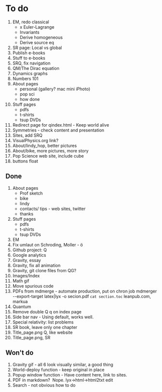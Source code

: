 # To do

1. EM, redo classical 
    * x Euler-Lagrange
    * Invariants
    * Derive homogeneous
    * Derive source eq
1. SR page: Local vs global
1. Publish e-books
1. Stuff to e-books
1. SRQ, fix navigation
1. QM/The Dirac equation
1. Dynamics graphs
1. Numbers 101
1. About pages
    * personal (gallery? mac mini iPhoto)
    * pop sci
    * how done
1. Stuff pages
    * pdfs
    * t-shirts
    * tsup DVDs
1. Redirect page for qindex.html - Keep world alive
1. Symmetries - check content and presentation
1. Sites, add SRQ
1. VisualPhysics.org link?
1. About/lindy_hop, better pictures
1. About/bike, more pictures, more story
1. Pop Science web site, include cube
1. buttons float

## Done

1. About pages
    * Prof sketch
    * bike
    * lindy
    * contacts/ tips - web sites, twitter
    * thanks
1. Stuff pages
    * pdfs
    * t-shirts
    * tsup DVDs
1. EM
1. Fix umlaut on Schroding, Moller - &ouml;
1. Github project: Q
1. Google analytics
1. Gravity, essay
1. Gravity, fix all animation
1. Gravity, git clone files from QG?
1. Images/Index
1. Math gif
1. Move spurious code
1. PDFs from mdmerge - automate production, put on chron job
mdmerger --export-target latex|lyx -o secion.pdf `cat section.toc`
leanpub.com, markua
1. Quantum
1. Remove double Q q on index page
1. Side bar nav - Using default, works well.
1. Special relativity: list problems
1. SR book, leave only one chapter
1. Title_page.png Q, like website
1. Title_page.png, SR

## Won't do

1. Gravity gif - all 6 look visually similar, a good thing
1. World-deploy function - keep original in place
1. Popup window function - Have content here, link to sites.
1. PDF in markdown? ![]()  Nope.  lyx->html->html2txt  edit
1. Search - not obvious how to do
